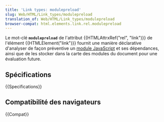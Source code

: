 ```yaml
---
title: 'Link types: modulepreload'
slug: Web/HTML/Link_types/modulepreload
translation_of: Web/HTML/Link_types/modulepreload
browser-compat: html.elements.link.rel.modulepreload
---
```

Le mot-clé **`modulepreload`** de l'attribut {{HTMLAttrxRef("rel", "link")}} de l'élément {{HTMLElement("link")}} fournit une manière déclarative d'analyser de façon préventive un [module JavaScript](/fr/docs/Web/JavaScript/Guide/Modules) et ses dépendances, ainsi que de les stocker dans la carte des modules du document pour une évaluation future.

## Spécifications

{{Specifications}}

## Compatibilité des navigateurs

{{Compat}}
